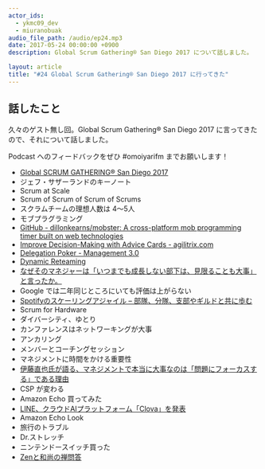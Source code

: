```yaml
---
actor_ids:
  - ykmc09_dev
  - miuranobuak
audio_file_path: /audio/ep24.mp3
date: 2017-05-24 00:00:00 +0900
description: Global Scrum Gathering® San Diego 2017 について話しました。

layout: article
title: "#24 Global Scrum Gathering® San Diego 2017 に行ってきた"
---
```


## 話したこと
久々のゲスト無し回。Global Scrum Gathering® San Diego 2017 に言ってきたので、それについて話しました。

Podcast へのフィードバックをぜひ #omoiyarifm までお願いします！

- [Global SCRUM GATHERING® San Diego 2017](https://www.scrumalliance.org/sgcal)
- ジェフ・サザーランドのキーノート
- Scrum at Scale
- Scrum of Scrum of Scrum of Scrums
- スクラムチームの理想人数は 4〜5人
- モブプラグラミング
- [GitHub - dillonkearns/mobster: A cross-platform mob programming timer built on web technologies](https://github.com/dillonkearns/mobster)
- [Improve Decision-Making with Advice Cards - agilitrix.com](http://agilitrix.com/2016/04/improve-decision-making-advice-cards/)
- [Delegation Poker - Management 3.0](https://management30.com/product/delegation-poker/)
- [Dynamic Reteaming](http://www.heidihelfand.com/wp-content/uploads/2017/04/SCRUMGATHERING17.pdf)
- [なぜそのマネジャーは「いつまでも成長しない部下は、見限ることも大事」と言ったか。](http://blog.tinect.jp/?p=39495)
- Google では二年同じところにいても評価は上がらない
- [Spotifyのスケーリングアジャイル – 部隊、分隊、支部やギルドと共に歩む](http://lean-trenches.com/scaling-agile-at-spotify-ja/)
- Scrum for Hardware
- ダイバーシティ、ゆとり
- カンファレンスはネットワーキングが大事
- アンカリング
- メンバーとコーチングセッション
- マネジメントに時間をかける重要性
- [伊藤直也氏が語る、マネジメントで本当に大事なのは「問題にフォーカスする」である理由](https://codeiq.jp/magazine/2017/05/50869/)
- CSP が変わる
- Amazon Echo 買ってみた
- [LINE、クラウドAIプラットフォーム「Clova」を発表](https://linecorp.com/ja/pr/news/ja/2017/1667)
- Amazon Echo Look
- 旅行のトラブル
- Dr.ストレッチ
- ニンテンドースイッチ買った
- [Zenと和尚の禅問答](http://www.sakuradio.com/ZenMonDo.html)
